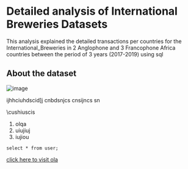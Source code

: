 # Detailed analysis of International Breweries Datasets
This analysis explained the detailed transactions per countries for the International_Breweries in 2 Anglophone and 3 Francophone Africa countries between the period of 3 years (2017-2019) using sql 

## About the dataset

![image](https://th.bing.com/th?id=OIP.-uYU204aetG-GkxUg5AyOAHaIv&w=230&h=271&c=8&rs=1&qlt=90&o=6&pid=3.1&rm=2)

ijhhciuhdscid\]j
cnbdsnjcs
cnsijncs
sn

\cushiuscis


1. olqa
2. uiujiuj
3. iujiou


```
select * from user;
```


[click here to visit ola](https://google.com)
